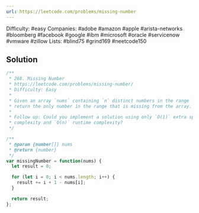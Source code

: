 ```yaml
---
url: https://leetcode.com/problems/missing-number
---
```


Difficulty: #easy
Companies: #adobe #amazon #apple #arista-networks #bloomberg #facebook #google #ibm #microsoft #oracle #servicenow #vmware #zillow
Lists: #blind75 #grind169 #neetcode150

## Solution

```javascript
/**
 * 268. Missing Number
 * https://leetcode.com/problems/missing-number/
 * Difficulty: Easy
 *
 * Given an array `nums` containing `n` distinct numbers in the range `[0, n]`,
 * return the only number in the range that is missing from the array.
 *
 * Follow up: Could you implement a solution using only `O(1)` extra space
 * complexity and `O(n)` runtime complexity?
 */

/**
 * @param {number[]} nums
 * @return {number}
 */
var missingNumber = function(nums) {
  let result = 0;

  for (let i = 0; i < nums.length; i++) {
    result += i + 1 - nums[i];
  }

  return result;
};

```
